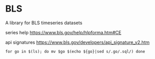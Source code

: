 # BLS

A library for BLS timeseries datasets

series help
https://www.bls.gov/help/hlpforma.htm#CE

api signatures
https://www.bls.gov/developers/api_signature_v2.htm

```for go in $(ls); do mv $go $(echo ${go}|sed s/.go/.sql/) done```